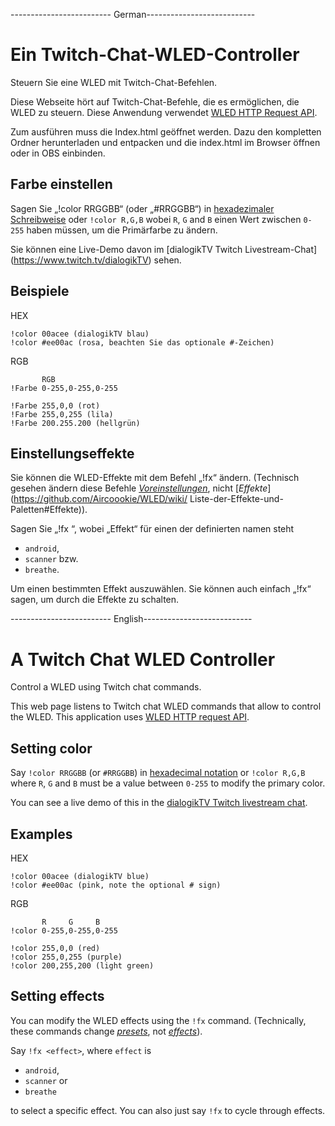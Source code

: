------------------------- German---------------------------

# Ein Twitch-Chat-WLED-Controller

Steuern Sie eine WLED mit Twitch-Chat-Befehlen.

Diese Webseite hört auf Twitch-Chat-Befehle, die es ermöglichen, die WLED zu steuern. Diese Anwendung verwendet [WLED HTTP Request API](https://github.com/Aircoookie/WLED/wiki/HTTP-request-API).

Zum ausführen muss die Index.html geöffnet werden.
Dazu den kompletten Ordner herunterladen und entpacken und die index.html im Browser öffnen oder in OBS einbinden.


## Farbe einstellen

Sagen Sie „!color RRGGBB“ (oder „#RRGGBB“) in [hexadezimaler Schreibweise](https://en.wikipedia.org/wiki/Hexadecimal) oder `!color R,G,B` wobei `R`, `G` and `B` einen Wert zwischen `0-255` haben müssen, um die Primärfarbe zu ändern.

Sie können eine Live-Demo davon im [dialogikTV Twitch Livestream-Chat] (https://www.twitch.tv/dialogikTV) sehen.

## Beispiele

HEX
```
!color 00acee (dialogikTV blau)
!color #ee00ac (rosa, beachten Sie das optionale #-Zeichen)
```
RGB
```
       RGB
!Farbe 0-255,0-255,0-255

!Farbe 255,0,0 (rot)
!Farbe 255,0,255 (lila)
!Farbe 200.255.200 (hellgrün)
```

## Einstellungseffekte

Sie können die WLED-Effekte mit dem Befehl „!fx“ ändern. (Technisch gesehen ändern diese Befehle [*Voreinstellungen*](https://github.com/Aircoookie/WLED/wiki/Presets), nicht [*Effekte*](https://github.com/Aircoookie/WLED/wiki/ Liste-der-Effekte-und-Paletten#Effekte)).

Sagen Sie „!fx <Effekt>“, wobei „Effekt“ für einen der definierten namen steht

* `android`,
* `scanner` bzw.
* `breathe`.

Um einen bestimmten Effekt auszuwählen. Sie können auch einfach „!fx“ sagen, um durch die Effekte zu schalten.




------------------------- English---------------------------

# A Twitch Chat WLED Controller

Control a WLED using Twitch chat commands.

This web page listens to Twitch chat WLED commands that allow to control the WLED. This application uses [WLED HTTP request API](https://github.com/Aircoookie/WLED/wiki/HTTP-request-API).





## Setting color

Say `!color RRGGBB` (or `#RRGGBB`) in [hexadecimal notation](https://en.wikipedia.org/wiki/Hexadecimal) or `!color R,G,B` where `R`, `G` and `B` must be a value between `0-255` to modify the primary color.

You can see a live demo of this in the [dialogikTV Twitch livestream chat](https://www.twitch.tv/dialogikTV).

## Examples

HEX
```
!color 00acee (dialogikTV blue)
!color #ee00ac (pink, note the optional # sign)
```
RGB
```
       R     G     B
!color 0-255,0-255,0-255

!color 255,0,0 (red)
!color 255,0,255 (purple)
!color 200,255,200 (light green)
```

## Setting effects

You can modify the WLED effects using the `!fx` command. (Technically, these commands change [*presets*](https://github.com/Aircoookie/WLED/wiki/Presets), not [*effects*](https://github.com/Aircoookie/WLED/wiki/List-of-effects-and-palettes#effects)).

Say `!fx <effect>`, where `effect` is

* `android`,
* `scanner` or
* `breathe`

to select a specific effect. You can also just say `!fx` to cycle through effects.
